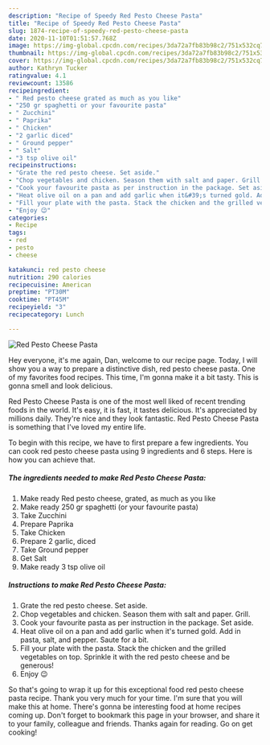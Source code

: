 ```yaml
---
description: "Recipe of Speedy Red Pesto Cheese Pasta"
title: "Recipe of Speedy Red Pesto Cheese Pasta"
slug: 1874-recipe-of-speedy-red-pesto-cheese-pasta
date: 2020-11-10T01:51:57.768Z
image: https://img-global.cpcdn.com/recipes/3da72a7fb83b98c2/751x532cq70/red-pesto-cheese-pasta-recipe-main-photo.jpg
thumbnail: https://img-global.cpcdn.com/recipes/3da72a7fb83b98c2/751x532cq70/red-pesto-cheese-pasta-recipe-main-photo.jpg
cover: https://img-global.cpcdn.com/recipes/3da72a7fb83b98c2/751x532cq70/red-pesto-cheese-pasta-recipe-main-photo.jpg
author: Kathryn Tucker
ratingvalue: 4.1
reviewcount: 13586
recipeingredient:
- " Red pesto cheese grated as much as you like"
- "250 gr spaghetti or your favourite pasta"
- " Zucchini"
- " Paprika"
- " Chicken"
- "2 garlic diced"
- " Ground pepper"
- " Salt"
- "3 tsp olive oil"
recipeinstructions:
- "Grate the red pesto cheese. Set aside."
- "Chop vegetables and chicken. Season them with salt and paper. Grill."
- "Cook your favourite pasta as per instruction in the package. Set aside."
- "Heat olive oil on a pan and add garlic when it&#39;s turned gold. Add in pasta, salt, and pepper. Saute for a bit."
- "Fill your plate with the pasta. Stack the chicken and the grilled vegetables on top. Sprinkle it with the red pesto cheese and be generous!"
- "Enjoy 😉"
categories:
- Recipe
tags:
- red
- pesto
- cheese

katakunci: red pesto cheese 
nutrition: 290 calories
recipecuisine: American
preptime: "PT30M"
cooktime: "PT45M"
recipeyield: "3"
recipecategory: Lunch

---
```



![Red Pesto Cheese Pasta](https://img-global.cpcdn.com/recipes/3da72a7fb83b98c2/751x532cq70/red-pesto-cheese-pasta-recipe-main-photo.jpg)

Hey everyone, it's me again, Dan, welcome to our recipe page. Today, I will show you a way to prepare a distinctive dish, red pesto cheese pasta. One of my favorites food recipes. This time, I'm gonna make it a bit tasty. This is gonna smell and look delicious.



Red Pesto Cheese Pasta is one of the most well liked of recent trending foods in the world. It's easy, it is fast, it tastes delicious. It's appreciated by millions daily. They're nice and they look fantastic. Red Pesto Cheese Pasta is something that I've loved my entire life.


To begin with this recipe, we have to first prepare a few ingredients. You can cook red pesto cheese pasta using 9 ingredients and 6 steps. Here is how you can achieve that.

<!--inarticleads1-->

##### The ingredients needed to make Red Pesto Cheese Pasta:

1. Make ready  Red pesto cheese, grated, as much as you like
1. Make ready 250 gr spaghetti (or your favourite pasta)
1. Take  Zucchini
1. Prepare  Paprika
1. Take  Chicken
1. Prepare 2 garlic, diced
1. Take  Ground pepper
1. Get  Salt
1. Make ready 3 tsp olive oil




<!--inarticleads2-->

##### Instructions to make Red Pesto Cheese Pasta:

1. Grate the red pesto cheese. Set aside.
1. Chop vegetables and chicken. Season them with salt and paper. Grill.
1. Cook your favourite pasta as per instruction in the package. Set aside.
1. Heat olive oil on a pan and add garlic when it&#39;s turned gold. Add in pasta, salt, and pepper. Saute for a bit.
1. Fill your plate with the pasta. Stack the chicken and the grilled vegetables on top. Sprinkle it with the red pesto cheese and be generous!
1. Enjoy 😉




So that's going to wrap it up for this exceptional food red pesto cheese pasta recipe. Thank you very much for your time. I'm sure that you will make this at home. There's gonna be interesting food at home recipes coming up. Don't forget to bookmark this page in your browser, and share it to your family, colleague and friends. Thanks again for reading. Go on get cooking!
